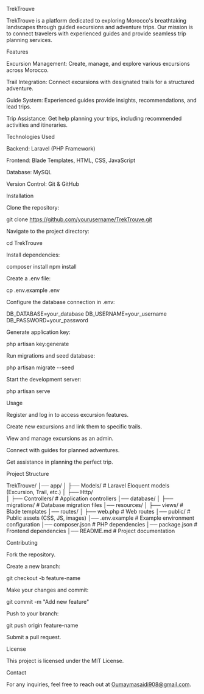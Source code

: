 TrekTrouve

TrekTrouve is a platform dedicated to exploring Morocco's breathtaking landscapes through guided excursions and adventure trips. Our mission is to connect travelers with experienced guides and provide seamless trip planning services.

Features

Excursion Management: Create, manage, and explore various excursions across Morocco.

Trail Integration: Connect excursions with designated trails for a structured adventure.

Guide System: Experienced guides provide insights, recommendations, and lead trips.

Trip Assistance: Get help planning your trips, including recommended activities and itineraries.

Technologies Used

Backend: Laravel (PHP Framework)

Frontend: Blade Templates, HTML, CSS, JavaScript

Database: MySQL

Version Control: Git & GitHub

Installation

Clone the repository:

git clone https://github.com/yourusername/TrekTrouve.git

Navigate to the project directory:

cd TrekTrouve

Install dependencies:

composer install
npm install

Create a .env file:

cp .env.example .env

Configure the database connection in .env:

DB_DATABASE=your_database
DB_USERNAME=your_username
DB_PASSWORD=your_password

Generate application key:

php artisan key:generate

Run migrations and seed database:

php artisan migrate --seed

Start the development server:

php artisan serve

Usage

Register and log in to access excursion features.

Create new excursions and link them to specific trails.

View and manage excursions as an admin.

Connect with guides for planned adventures.

Get assistance in planning the perfect trip.

Project Structure

TrekTrouve/
│── app/
│   ├── Models/        # Laravel Eloquent models (Excursion, Trail, etc.)
│   ├── Http/         
│       ├── Controllers/  # Application controllers
│── database/
│   ├── migrations/    # Database migration files
│── resources/
│   ├── views/         # Blade templates
│── routes/
│   ├── web.php        # Web routes
│── public/            # Public assets (CSS, JS, images)
│── .env.example       # Example environment configuration
│── composer.json      # PHP dependencies
│── package.json       # Frontend dependencies
│── README.md          # Project documentation

Contributing

Fork the repository.

Create a new branch:

git checkout -b feature-name

Make your changes and commit:

git commit -m "Add new feature"

Push to your branch:

git push origin feature-name

Submit a pull request.

License

This project is licensed under the MIT License.

Contact

For any inquiries, feel free to reach out at Oumaymasaidi908@gmail.com.

